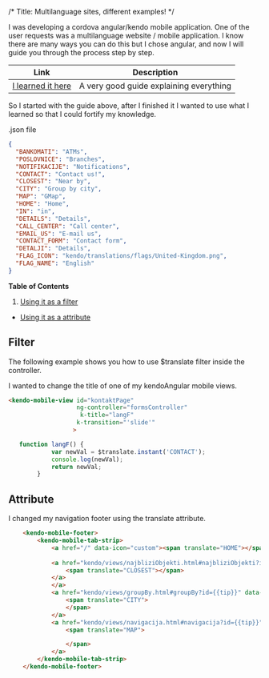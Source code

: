 /*
Title: Multilanguage sites, different examples!
*/

I was developing a cordova angular/kendo mobile application. One of the user requests was a multilanguage website / mobile application.
I know there are many ways you can do this but I chose angular, and now I will guide you through the process step by step.





| Link  | Description  |                       
| -------  | ---------------- |
|[I learned it here ](http://www.sitepoint.com/multilingual-support-for-angularjs/ "Start here!")  |  A very good guide explaining everything|


So I started with the guide above, after I finished it I wanted to use what I learned so that I could fortify my knowledge.

.json file
```json
{
  "BANKOMATI": "ATMs",
  "POSLOVNICE": "Branches",
  "NOTIFIKACIJE": "Notifications",
  "CONTACT": "Contact us!",
  "CLOSEST": "Near by",
  "CITY": "Group by city",
  "MAP": "GMap",
  "HOME": "Home",
  "IN": "in",
  "DETAILS": "Details",
  "CALL_CENTER": "Call center",
  "EMAIL_US": "E-mail us",
  "CONTACT_FORM": "Contact form",
  "DETALJI": "Details",
  "FLAG_ICON": "kendo/translations/flags/United-Kingdom.png",
  "FLAG_NAME": "English"
}
```
 
 **Table of Contents**

1. [Using it as a filter](#filter")
- [Using it as a attribute ](#attribute)



## Filter
The following example shows you how to use $translate filter inside the controller.

I wanted to change the title of one of my kendoAngular mobile views.
```html
<kendo-mobile-view id="kontaktPage"
                   ng-controller="formsController"
                    k-title="langF"
                   k-transition="'slide'"
                  >
```




```js
   function langF() {
            var newVal = $translate.instant('CONTACT');
            console.log(newVal);
            return newVal;
        }

```

## Attribute
I changed my navigation footer using the translate attribute.

```html
    <kendo-mobile-footer>
        <kendo-mobile-tab-strip>
            <a href="/" data-icon="custom"><span translate="HOME"></span></a>
            
            <a href="kendo/views/najbliziObjekti.html#najbliziObjekti?id={{tip}}" data-icon="action">
                <span translate="CLOSEST"></span>
            </a>
            </a>
            <a href="kendo/views/groupBy.html#groupBy?id={{tip}}" data-icon="favorites">
                <span translate="CITY">
                </span>
            </a>
            <a href="kendo/views/navigacija.html#navigacija?id={{tip}}" data-icon="search">
                <span translate="MAP">

                </span>
            </a>
        </kendo-mobile-tab-strip>
    </kendo-mobile-footer>
```





